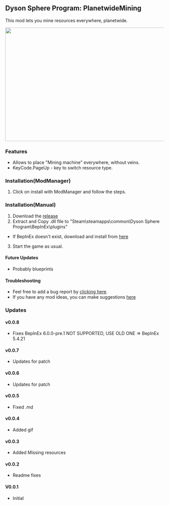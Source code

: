 ## Dyson Sphere Program: PlanetwideMining   
This mod lets you mine resources everywhere, planetwide.

 <img src="https://i.giphy.com/media/6XuYopT3fCyhEJ4v1F/giphy.webp" width="640" height="360" />

### Features
- Allows to place "Mining machine" everywhere, without veins.
- KeyCode.PageUp - key to switch resource type.

### Installation(ModManager)
1. Click on install with ModManager and follow the steps.

### Installation(Manual)
1. Download the [release](https://github.com/GoToNightmare/DSP-PlanetwideMining/releases)
2. Extract and Copy .dll file to "Steam\steamapps\common\Dyson Sphere Program\BepInEx\plugins"
 - If BepInEx doesn't exist, download and install from [here](https://docs.bepinex.dev/articles/user_guide/installation/index.html)
3. Start the game as usual. 

#### Future Updates 
- Probably blueprints

#### Troubleshooting
- Feel free to add a bug report by [clicking here](https://github.com/GoToNightmare/DSP-PlanetwideMining/issues).
- If you have any mod ideas, you can make suggestions [here](https://github.com/GoToNightmare/DSP-PlanetwideMining/issues)

### Updates

#### v0.0.8
- Fixes BepInEx 6.0.0-pre.1 NOT SUPPORTED, USE OLD ONE => BepInEx 5.4.21

#### v0.0.7
- Updates for patch

#### v0.0.6
- Updates for patch

#### v0.0.5
- Fixed .md

#### v0.0.4
- Added gif

#### v0.0.3
- Added Missing resources

#### v0.0.2
- Readme fixes

#### V0.0.1
- Initial
